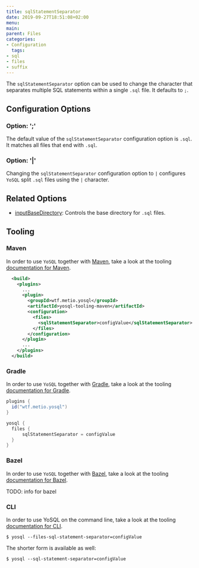```yaml
---
title: sqlStatementSeparator
date: 2019-09-27T18:51:08+02:00
menu:
main:
parent: Files
categories:
- Configuration
  tags:
- sql
- files
- suffix
---
```


The `sqlStatementSeparator` option can be used to change the character that separates multiple SQL statements within a single `.sql` file. It defaults to `;`.

## Configuration Options

### Option: ';'

The default value of the `sqlStatementSeparator` configuration option is `.sql`. It matches all files that end with `.sql`.

### Option: '|'

Changing the `sqlStatementSeparator` configuration option to `|` configures `YoSQL` split `.sql` files using the `|` character.

## Related Options

- [inputBaseDirectory](../inputbasedirectory/): Controls the base directory for `.sql` files.

## Tooling

### Maven

In order to use `YoSQL` together with [Maven](https://maven.apache.org/), take a look at the tooling [documentation
for Maven](../../tooling/maven).

```xml
  <build>
    <plugins>
      ...
      <plugin>
        <groupId>wtf.metio.yosql</groupId>
        <artifactId>yosql-tooling-maven</artifactId>
        <configuration>
          <files>
            <sqlStatementSeparator>configValue</sqlStatementSeparator>
          </files>
        </configuration>
      </plugin>
      ...
    </plugins>
  </build>
```

### Gradle

In order to use `YoSQL` together with [Gradle](https://gradle.org/), take a look at the tooling [documentation for Gradle](../tooling/gradle).

```groovy
plugins {
  id("wtf.metio.yosql")
}

yosql {
  files {
      sqlStatementSeparator = configValue
  }
}
```

### Bazel

In order to use `YoSQL` together with [Bazel](https://bazel.build/), take a look at the tooling [documentation for
Bazel](../tooling/bazel).

TODO: info for bazel

### CLI

In order to use YoSQL on the command line, take a look at the tooling [documentation for CLI](../tooling/cli).

```shell
$ yosql --files-sql-statement-separator=configValue
```

The shorter form is available as well:

```shell
$ yosql --sql-statement-separator=configValue
```
